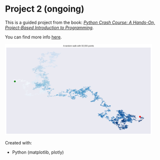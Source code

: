 # Project 2 (ongoing)

This is a guided project from the book: [*Python Crash Course: A Hands-On, Project-Based Introduction to Programming*](https://nostarch.com/pythoncrashcourse2e).  

You can find more info [here](https://ehmatthes.github.io/pcc_2e/regular_index/).

<img src="https://github.com/CSpanias/visualization_project/blob/master/rw_visual.png" height=300>

Created with:
* Python (matplotlib, plotly)
